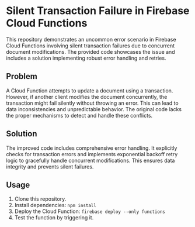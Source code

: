 # Silent Transaction Failure in Firebase Cloud Functions

This repository demonstrates an uncommon error scenario in Firebase Cloud Functions involving silent transaction failures due to concurrent document modifications.  The provided code showcases the issue and includes a solution implementing robust error handling and retries.

## Problem

A Cloud Function attempts to update a document using a transaction. However, if another client modifies the document concurrently, the transaction might fail silently without throwing an error. This can lead to data inconsistencies and unpredictable behavior.  The original code lacks the proper mechanisms to detect and handle these conflicts. 

## Solution

The improved code includes comprehensive error handling. It explicitly checks for transaction errors and implements exponential backoff retry logic to gracefully handle concurrent modifications. This ensures data integrity and prevents silent failures.

## Usage

1. Clone this repository.
2. Install dependencies: `npm install`
3. Deploy the Cloud Function: `firebase deploy --only functions`
4. Test the function by triggering it.